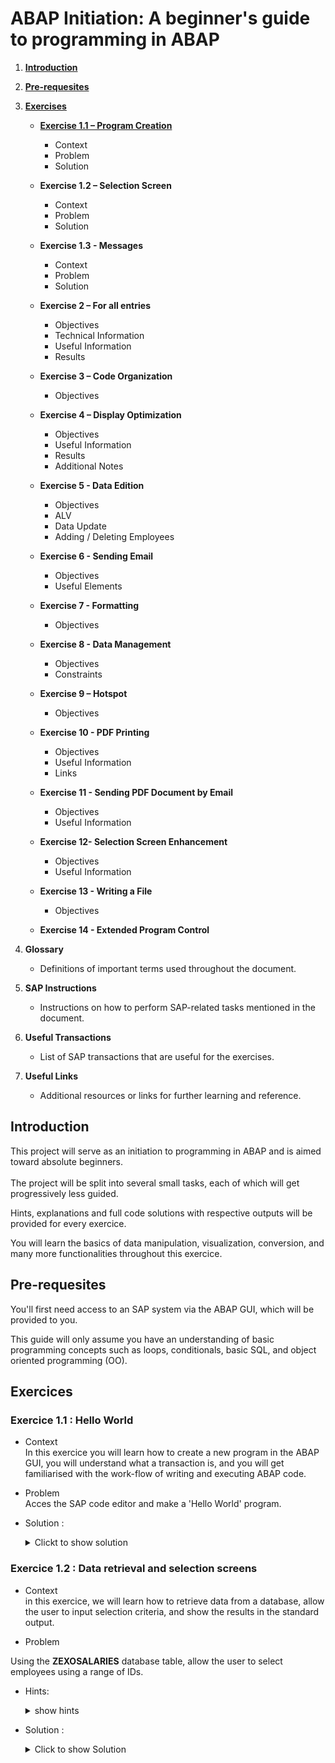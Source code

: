 # ABAP Initiation: A beginner's guide to programming in ABAP

1. [**Introduction**](#introduction)
2. [**Pre-requesites**](#pre-requesites)

3. [**Exercises**](#exercises)

   - [**Exercise 1.1 – Program Creation**](#exercice-11--hello-world)
     - Context
     - Problem
     - Solution
     

   - **Exercise 1.2 – Selection Screen**

     - Context
     - Problem
     - Solution

   - **Exercise 1.3 - Messages**

     - Context
     - Problem
     - Solution

   - **Exercise 2 – For all entries**

     - Objectives
     - Technical Information
     - Useful Information
     - Results

   - **Exercise 3 – Code Organization**

     - Objectives

   - **Exercise 4 – Display Optimization**

     - Objectives
     - Useful Information
     - Results
     - Additional Notes

   - **Exercise 5 - Data Edition**

     - Objectives
     - ALV
     - Data Update
     - Adding / Deleting Employees

   - **Exercise 6 - Sending Email**

     - Objectives
     - Useful Elements

   - **Exercise 7 - Formatting**

     - Objectives

   - **Exercise 8 - Data Management**

     - Objectives
     - Constraints

   - **Exercise 9 – Hotspot**

     - Objectives

   - **Exercise 10 - PDF Printing**

     - Objectives
     - Useful Information
     - Links

   - **Exercise 11 - Sending PDF Document by Email**

     - Objectives
     - Useful Information

   - **Exercise 12- Selection Screen Enhancement**

     - Objectives
     - Useful Information

   - **Exercise 13 - Writing a File**

     - Objectives

   - **Exercise 14 - Extended Program Control**

4. **Glossary**

   - Definitions of important terms used throughout the document.

5. **SAP Instructions**

   - Instructions on how to perform SAP-related tasks mentioned in the document.

6. **Useful Transactions**

   - List of SAP transactions that are useful for the exercises.

7. **Useful Links**
   - Additional resources or links for further learning and reference.

## Introduction

This project will serve as an initiation to programming in ABAP and is aimed toward absolute beginners. \
\
The project will be split into several small tasks, each of which will get progressively less guided.

Hints, explanations and full code solutions with respective outputs will be provided for every exercice.

You will learn the basics of data manipulation, visualization, conversion, and many more functionalities throughout this exercice.

## Pre-requesites

You'll first need access to an SAP system via the ABAP GUI, which will be provided to you.

This guide will only assume you have an understanding of basic programming concepts such as loops, conditionals, basic SQL, and object oriented programming (OO).


## Exercices


### Exercice 1.1 : Hello World

- Context \
  In this exercice you will learn how to create a new program in the ABAP GUI, you will understand what a transaction is, and you will get familiarised with the work-flow of writing and executing ABAP code.
- Problem \
  Acces the SAP code editor and make a 'Hello World' program. 

- Solution :
  <details>
    <summary>Clickt to show solution</summary>
  After getting access to an SAP system and opening the SAP GUI, you should be presented with this screen after logging in:

  ![SAP GUI Home Screen](https://github.com/Fabeure/ABAP-Initiation/blob/main/Images/Home_Screen.png?raw=true)


  You can now access the ABAP code editor through the transaction SE38

  Transactions are just executable programs that are included in the SAP ABAP GUI. We will be using different transactions for different purposes.

  you should now be able to create, view, or modify programs.

  ![SE38 program creation](https://github.com/Fabeure/ABAP-Initiation/blob/main/Images/Code_Editor.png?raw=true)

  Let's create a new program and name it *Z*MM_INITIATION

  **NOTE**: The Z prefix in sap standards means that this program is a custom user made program, and not a standard ABAP program.\
  The MM is an abreviation for SAP modules.

  Give your program a title, a set the type as EXECUTABLE PROGRAM then hit save.

  ![Create Program](https://github.com/Fabeure/ABAP-Initiation/blob/main/Images/Create_Program.png?raw=true)

  You should save the program in the $TMP package so that your program is saved locally and is only accessible to in a development environment.

  ![Save Program](https://github.com/Fabeure/ABAP-Initiation/blob/main/Images/Save_Program.png?raw=true)

  We now have an empty program and can start coding. 
  First we have to understand how executing programs in ABAP works.

  ![Empty Program](https://github.com/Fabeure/ABAP-Initiation/blob/main/Images/Empty_Program.png?raw=true)

  Unlike most languages, ABAP programs are not standalone files that are executed seperatly, instead, ABAP programs exist as objects in the SAP server. 

  To create an object, you simply have to activate your source code using CTRL+F3

  To execute your program, you can use the F8 key.

  Try writing this simple 'Hello World' program and execute it

  ```abap
  " You can write comments using double quotes
  " in ABAP every line of code has to end with a DOT (.)
  WRITE 'Hello World'.
  ```


  </details>


### Exercice 1.2 : Data retrieval and selection screens

- Context \
in this exercice, we will learn how to retrieve data from a database, allow the user to input selection criteria, and show the results in the standard output.
 
- Problem  

Using the **ZEXOSALARIES** database table, allow the user to select employees using a range of IDs.

- Hints:
  <details>
  <summary> show hints </summary>

  - Use the transaction SE11 to find out the structure of the ZEXOSALARIES table and its corresponding fields

  - Use the transaction SE16n to view the contents of the ZEXOSALARIES table

  - Declare the necessary data fields to fetch the rows of the ZEXOSALARIES table

  - Use SELECTION-SCREEN to allow the user to input search parametres
  </details>
  

- Solution :
  <details>
    <summary>Click to show Solution</summary>

  The first step is to understand the structure of the ZEXOSALARIES table. We can use the SE11 transaction to achieve this.

  ![Structure](https://github.com/Fabeure/ABAP-Initiation/blob/main/Images/Structure.png?raw=true)

  As you can see, the ZEXOSALARIES table is comprised of multiple fields each of which has its own data type. 

  We can now declare the correponding data types that will allows us to fetch the data from the database table into our program and write the result to the standard output.
  ```abap
  "use a DATA clause to declare data.
  DATA :   s_idsal TYPE ZEXOSALARIES-ID_SAL
           it_salaries TYPE TABLE OF ZEXOSALARIES,
           wa_salaries TYPE ZEXOSALARIES.



  " we can select all entries from the ZEXOSALARIES table using the selection parametre S_IDSAL into our internal table it_salaries
  Select *
  from ZEXOSALARIES
  into table it_salaries
  where ID_SAL in S_IDSAL.



  " now we can loop over our internal table row by row and write the output to the standard output.
  LOOP AT it_salaries into wa_salaries.
    WRITE wa_salaries-ID_SAL.
    WRITE wa_salaries-NOM_SALARIES.
    WRITE /. "breakline to make result more readable
  ENDLOOP.

  ```
  Internal tables are basically an image of your database table that exist only in runtime (when executing your program). These internal tables are used to fetch data from the database into your program. 

  Working areas are like the "rows" of the internal table. 


  At this point, our program wont give us any results since we havent set our selection parametre S_IDSAL yet.

  to do this, lets use a selection screen

  A selection screen is a screen where the user can input parametres that will be used in the rest of the program.

  ```abap
  DATA :   s_idsal TYPE ZEXOSALARIES-ID_SAL
           it_salaries TYPE TABLE OF ZEXOSALARIES,
           wa_salaries TYPE ZEXOSALARIES.

  SELECT-OPTIONS :
     s_id for s_idsal.

  Select *
  from ZEXOSALARIES
  into table it_salaries
  where ID_SAL in S_IDSAL.

  

  LOOP AT it_salaries into wa_salaries.
    WRITE wa_salaries-ID_SAL.
    WRITE wa_salaries-NOM_SALARIES.
    WRITE /. "breakline to make result more readable
  ENDLOOP.

  ```

  ![Selection-Screen](https://github.com/Fabeure/ABAP-Initiation/blob/main/Images/Selection_Screen.png?raw=true)

  ![Selection-Result](https://github.com/Fabeure/ABAP-Initiation/blob/main/Images/Selection_Result.png?raw=true)

  
      
  </details>